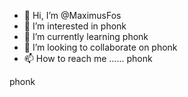- 👋 Hi, I’m @MaximusFos
- 👀 I’m interested in phonk
- 🌱 I’m currently learning phonk
- 💞️ I’m looking to collaborate on phonk
- 📫 How to reach me ...... phonk

phonk

<!---
MaximusFos/MaximusFos is a ✨ special ✨ repository because its `README.md` (this file) appears on your GitHub profile.
You can click the Preview link to take a look at your changes.
--->

